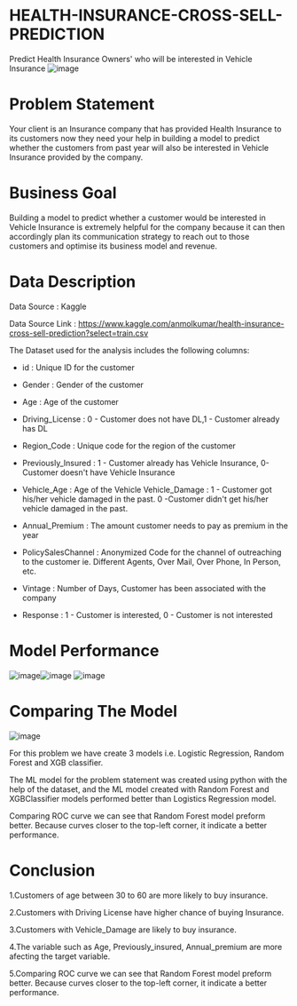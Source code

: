 # HEALTH-INSURANCE-CROSS-SELL-PREDICTION
Predict Health Insurance Owners' who will be interested in Vehicle Insurance
![image](https://user-images.githubusercontent.com/90926349/183107575-87b673d5-969b-4971-803c-d17e2d563705.png)


# Problem Statement
Your client is an Insurance company that has provided Health Insurance to its customers now they need your help in building a model to predict whether the customers from past year will also be interested in Vehicle Insurance provided by the company.

# Business Goal
Building a model to predict whether a customer would be interested in Vehicle Insurance is extremely helpful for the company because it can then accordingly plan its communication strategy to reach out to those customers and optimise its business model and revenue.

# Data Description
Data Source : Kaggle

Data Source Link : https://www.kaggle.com/anmolkumar/health-insurance-cross-sell-prediction?select=train.csv

The Dataset used for the analysis includes the following columns:

* id : Unique ID for the customer

* Gender : Gender of the customer

* Age : Age of the customer

* Driving_License : 0 - Customer does not have DL,1 - Customer already has DL

* Region_Code : Unique code for the region of the customer

* Previously_Insured : 1 - Customer already has Vehicle Insurance, 0-Customer doesn't have Vehicle Insurance

* Vehicle_Age : Age of the Vehicle Vehicle_Damage : 1 - Customer got his/her vehicle damaged in the past. 0 -Customer didn't get his/her vehicle damaged in the past.

* Annual_Premium : The amount customer needs to pay as premium in the year

* PolicySalesChannel : Anonymized Code for the channel of outreaching to the customer ie. Different Agents, Over Mail, Over Phone, In Person, etc.

* Vintage : Number of Days, Customer has been associated with the company

* Response : 1 - Customer is interested, 0 - Customer is not interested

# Model Performance
![image](https://user-images.githubusercontent.com/90926349/183013634-22e00fad-1a30-4f37-9ad7-7400028ee2ba.png)![image](https://user-images.githubusercontent.com/90926349/183013664-e7ce96c9-35e9-4b83-ba78-3c653d27cb54.png)
![image](https://user-images.githubusercontent.com/90926349/183013707-e2122013-6818-46e4-b929-5ef852a261fc.png)




# Comparing The Model

![image](https://user-images.githubusercontent.com/90926349/183013345-c8e92815-e515-42f1-bc36-e9abf847c5fb.png)

For this problem we have create 3 models i.e. Logistic Regression, Random Forest and XGB classifier.

The ML model for the problem statement was created using python with the help of the dataset, and the ML model created with Random Forest and XGBClassifier models performed better than Logistics Regression model.

Comparing ROC curve we can see that Random Forest model preform better. Because curves closer to the top-left corner, it indicate a better performance.



# Conclusion

1.Customers of age between 30 to 60 are more likely to buy insurance.

2.Customers with Driving License have higher chance of buying Insurance.

3.Customers with Vehicle_Damage are likely to buy insurance.

4.The variable such as Age, Previously_insured, Annual_premium are more afecting the target variable.

5.Comparing ROC curve we can see that Random Forest model preform better. Because curves closer to the top-left corner, it indicate a better performance.


